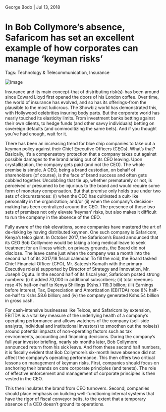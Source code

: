 George Bodo | Jul 13, 2018


In Bob Collymore’s absence, Safaricom has set an excellent example of how corporates can manage ‘keyman risks’
===

Tags: Technology & Telecommunication, Insurance

![Image](/images/safaricom1.jpg)

Insurance and its main concept-that of distributing risk(s)-has been around since Edward Lloyd first opened the doors of his London coffee. Over time, the world of insurance has evolved, and so has its offerings-from the plausible to the most ludicrous. The Showbiz world has demonstrated this, with Hollywood celebrities insuring body parts. But the corporate world has nearly touched its elasticity limits. From investment banks betting against their own clients, to hedge funds (and other savvy individuals) betting on sovereign defaults (and commoditizing the same bets). And if you thought you’ve had enough, wait for it.

There has been an increasing trend for blue chip companies to take out a keyman policy against their Chief Executive Officers (CEOs). What’s that? Basically, it’s a compensatory protection that a company takes out against possible damages to the brand arising out of its CEO leaving. Upon crystallization, the company gets paid (and not the CEO). The whole premise is simple. A CEO, being a brand custodian, on behalf of shareholders (of course), is the face of brand success and often gets cobbled together. Uncobbling that tie up, whether prematurely or not, is perceived or presumed to be injurious to the brand and would require some form of monetary compensation. But that premise only holds true under two sets of circumstances: (i) when the CEO has cultivated a cult-like personality in the organization; and/or (ii) when the company’s decision-making has been centralized around the CEO. The presence of those two sets of premises not only elevate ‘keyman’ risks, but also makes it difficult to run the company in the absence of the CEO.

Fully aware of the risk elevations, some companies have mastered the art of de-risking by having distributed keymen. One such company is Safaricom, Kenya’s telco giant. In October 2017, the Safaricom’s Board announced that its CEO Bob Colllymore would be taking a long medical leave to seek treatment for an illness which, on privacy grounds, the Board did not disclose. The leave came just when the company was a month into the second half of its 2017/18 fiscal calendar. To fill the void, the Board tasked Chief Financial Officer (CFO), Mr. Sateesh Kamath with the primary Executive role(s) supported by Director of Strategy and Innovation, Mr. Joseph Ogutu. In the second half of its fiscal year, Safaricom posted strong numbers: (i) it added 70,000 in additional subscribers; (ii) total revenues rose 4% half-on-half to Kenya Shillings (Kshs.) 119.3 billion; (iii) Earnings before Interest, Tax, Depreciation and Amortization (EBITDA) rose 8% half-on-half to Kshs.58.6 billion; and (iv) the company generated Kshs.54 billion in gross cash.

For cash-intensive businesses like Telcos, and Safaricom by extension, EBITDA is a vital key measure of the underlying health of a company’s operating performance and allows watchers of the company (sell-side analysts, individual and institutional investors) to smoothen out the noise(s) around potential impacts of non-operating factors such as tax environments, accounting and financing decisions. During the company’s full year investor briefing, nearly six months later, Bob Collymore announced return from his sick leave. And from these second half numbers, it is fiscally evident that Bob Collymore’s six-month leave absence did not affect the company’s operating performance. This then offers two critical lessons on management of keyman risks. First, companies should focus on anchoring their brands on core corporate principles (and tenets). The role of effective enforcement and management of corporate principles is then vested in the CEO.

This then insulates the brand from CEO turnovers. Second, companies should place emphasis on building well-functioning internal systems that have the rigor of fiscal conveyor belts, to the extent that a temporary absence of a CEO doesn’t ground its operations.